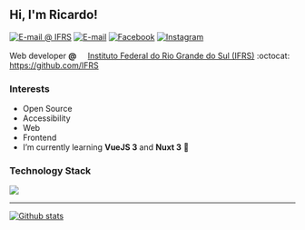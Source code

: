 ## Hi, I'm Ricardo!
[![E-mail @ IFRS](https://img.shields.io/badge/%20%40%20IFRS-ricardo.moro%40ifrs.edu.br-%23b23121?style=flat-square&logo=Gmail&logoColor=white)](mailto:ricardo.moro@ifrs.edu.br)
[![E-mail](https://img.shields.io/badge/-ricardo.moro%40hotmail.com-%23b23121?style=flat-square&logo=Gmail&logoColor=white)](mailto:ricardo.moro@hotmail.com)
[![Facebook](https://img.shields.io/badge/-moro.ricardo-%233b5998?style=flat-square&logo=Facebook&logoColor=white)](https://fb.com/moro.ricardo)
[![Instagram](https://img.shields.io/badge/-ricardomoro85-%23e1306c?style=flat-square&logo=Instagram&logoColor=white)](https://instagram.com/ricardomoro85)

Web developer **@** [<img src="https://ifrs.edu.br/wp-content/themes/ifrs-portal-theme/favicons/favicon-32x32.png" width="16" height="16" />Instituto Federal do Rio Grande do Sul (IFRS)](https://ifrs.edu.br/) :octocat: https://github.com/IFRS

### Interests

- Open Source
- Accessibility
- Web
- Frontend
- I’m currently learning **VueJS 3** and **Nuxt 3** :slightly_smiling_face:

### Technology Stack

<p>
  <img src="https://skillicons.dev/icons?i=html,css,sass,js,vue,webpack,php,mysql,wordpress,bash,docker,vscode,linux" />
</p>

<hr>

[![Github stats](https://github-readme-stats.vercel.app/api?username=ricardomoro)](https://github-readme-stats.vercel.app/api?username=ricardomoro)
